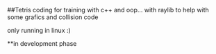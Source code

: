 ##Tetris
coding for training with c++ and oop... with raylib to help with some grafics and collision code

only running in linux :)

**in development phase
